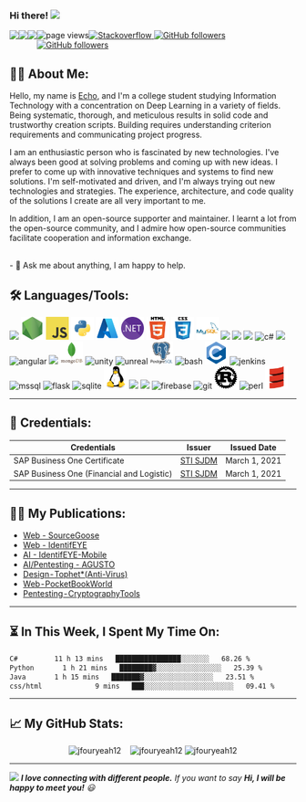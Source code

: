 ### Hi there! <img src="https://media.giphy.com/media/hvRJCLFzcasrR4ia7z/giphy.gif" height="25">

<a href="https://www.facebook.com/echo.estares/">
  <img align="left" src="https://img.shields.io/badge/Facebook-1877F2?style=for-the-badge&logo=facebook&logoColor=white" height=25>
<a href="https://stackoverflow.com/users/14049152/jericho?tab=profile">
  <img alt="Stackoverflow" src="https://img.shields.io/badge/-Stackoverflow-FE7A16?style=for-the-badge&logo=stack-overflow&logoColor=white" height=25>
<a href="https://twitter.com/jerichoybanez36">
  <img align="left" src="https://img.shields.io/badge/twitter-%231DA1F2.svg?&style=for-the-badge&logo=twitter&logoColor=white" height=25>
</a>
  
<a href="https://www.linkedin.com/in/jericho-estares-883837218/">
  <img align="left" src="https://img.shields.io/badge/linkedin-%230077B5.svg?&style=for-the-badge&logo=linkedin&logoColor=white" height=25>
</a> 

<a href="https://github.com/jfouryeah12?tab=followers">
  <img alt="GitHub followers" src="https://img.shields.io/github/followers/jfouryeah12?color=green&logo=github">
</a>
<a href="https://github.com/jfouryeah12?tab=repositories">
  <img align="left" src="https://komarev.com/ghpvc/?username=jfouryeah12" alt="page views" />
</a>
<a href="https://github.com/jfouryeah12?tab=stars">
  <img alt="GitHub followers" src="https://img.shields.io/github/stars/jfouryeah12?color=yellow&logo=github">
</a>

<br />

## 👨‍💻 About Me:

Hello, my name is [Echo](https://github.com/jfouryeah12?tab=repositories), and I'm a college student studying Information Technology with a concentration on Deep Learning in a variety of fields. Being systematic, thorough, and meticulous results in solid code and trustworthy creation scripts. Building requires understanding criterion requirements and communicating project progress.

I am an enthusiastic person who is fascinated by new technologies. I've always been good at solving problems and coming up with new ideas. I prefer to come up with innovative techniques and systems to find new solutions. I'm self-motivated and driven, and I'm always trying out new technologies and strategies. The experience, architecture, and code quality of the solutions I create are all very important to me.

In addition, I am an open-source supporter and maintainer. I learnt a lot from the open-source community, and I admire how open-source communities facilitate cooperation and information exchange.

  
  <!--<img align="right" alt="GIF" src="https://github.com/jfouryeah12/jfouryeah12/blob/main/computerEcho.gif" width="500" height="320" />-->
  <br>
- 💬 Ask me about anything, I am happy to help.
<br />

## 🛠️ Languages/Tools:

<p>
<img height="40" src="https://user-images.githubusercontent.com/9147189/132085524-15175cb6-82a2-4337-a524-1e191200fb54.png"> <!--Java-->
<img height="40" src="https://raw.githubusercontent.com/github/explore/80688e429a7d4ef2fca1e82350fe8e3517d3494d/topics/nodejs/nodejs.png"> <!--Node JS-->
<img height="40" src="https://raw.githubusercontent.com/github/explore/80688e429a7d4ef2fca1e82350fe8e3517d3494d/topics/javascript/javascript.png"> <!--Java Script-->
<img height="40"  src="https://raw.githubusercontent.com/github/explore/80688e429a7d4ef2fca1e82350fe8e3517d3494d/topics/python/python.png"> <!--Python-->
<img height="40" src="https://raw.githubusercontent.com/github/explore/eaef8552d8b082ffafe2bfc8a5023d47da904aac/topics/azure/azure.png"> <!--Azure-->
<img height="40" src="https://raw.githubusercontent.com/github/explore/93d8a67084f94b2a444e510199a6e7622e5b09a3/topics/dotnet/dotnet.png"> <!--dotnet-->
<img height="40" src="https://raw.githubusercontent.com/github/explore/80688e429a7d4ef2fca1e82350fe8e3517d3494d/topics/html/html.png"> <!--html-->
<img height="40" src="https://raw.githubusercontent.com/github/explore/80688e429a7d4ef2fca1e82350fe8e3517d3494d/topics/css/css.png"> <!--css-->
<img src="https://raw.githubusercontent.com/devicons/devicon/master/icons/mysql/mysql-original-wordmark.svg" alt="mysql" width="40" height="40"/> <!--mysql-->
<img height="40" src="https://repository-images.githubusercontent.com/154894138/2baa3800-6439-11e9-8087-ed48821d8e04"><!--Cobol-->
<img height="40" src="https://upload.wikimedia.org/wikipedia/commons/thumb/1/18/ISO_C%2B%2B_Logo.svg/1200px-ISO_C%2B%2B_Logo.svg.png"> <!--C++-->
<img height="40" src="https://www.easyredmine.com/ER/media/images/articles/p14/f2596/logo.png"> <!--Ruby-->
<img height="40" src="https://upload.wikimedia.org/wikipedia/commons/4/4f/Csharp_Logo.png" alt="c#" width="40" height="40"> <!--C#-->
<img height="40" src="https://upload.wikimedia.org/wikipedia/commons/thumb/9/9a/Visual_Studio_Code_1.35_icon.svg/2048px-Visual_Studio_Code_1.35_icon.svg.png"> <!--VSC-->
<img src="https://angular.io/assets/images/logos/angular/angular.svg" alt="angular" width="40" height="40"/> <!--angular-->
<img height="40" src="https://1000logos.net/wp-content/uploads/2020/08/Visual-Studio-Logo.png"> <!--VS-->
<img src="https://raw.githubusercontent.com/devicons/devicon/master/icons/mongodb/mongodb-original-wordmark.svg" alt="mongodb" width="40" height="40"/> <!--MDB-->
<img src="https://www.vectorlogo.zone/logos/unity3d/unity3d-icon.svg" alt="unity" width="40" height="40"/>  <!--unity-->
<img src="https://raw.githubusercontent.com/kenangundogan/fontisto/036b7eca71aab1bef8e6a0518f7329f13ed62f6b/icons/svg/brand/unreal-engine.svg" alt="unreal" width="40" height="40">  <!--UE-->
<!--<img src="https://www.vectorlogo.zone/logos/opencv/opencv-icon.svg" alt="opencv" width="40" height="40"> <!--OpenCV-->
<!--<img src="https://www.vectorlogo.zone/logos/tensorflow/tensorflow-icon.svg" alt="tensorflow" width="40" height="40"> -->
<img src="https://raw.githubusercontent.com/devicons/devicon/master/icons/postgresql/postgresql-original-wordmark.svg" alt="postgresql" width="40" height="40"/> <!--Postgresql--> 
<img src="https://www.vectorlogo.zone/logos/gnu_bash/gnu_bash-icon.svg" alt="bash" width="40" height="40"/> <!--gnubash-->
<img src="https://raw.githubusercontent.com/devicons/devicon/master/icons/c/c-original.svg" alt="c" width="40" height="40"/><!--C-->
<img src="https://www.vectorlogo.zone/logos/jenkins/jenkins-icon.svg" alt="jenkins" width="40" height="40"/> <!--jenkins-->
<img src="https://www.svgrepo.com/show/303229/microsoft-sql-server-logo.svg" alt="mssql" width="40" height="40"/> <!--sqlServer-->
<img src="https://www.vectorlogo.zone/logos/pocoo_flask/pocoo_flask-icon.svg" alt="flask" width="40" height="40"/> <!--flask-->
<img src="https://www.vectorlogo.zone/logos/sqlite/sqlite-icon.svg" alt="sqlite" width="40" height="40"/> <!--sqllite-->
<img src="https://raw.githubusercontent.com/devicons/devicon/master/icons/linux/linux-original.svg" alt="linux" width="40" height="40"/> <!--Linux--> 
<img height="40" src="https://mir-s3-cdn-cf.behance.net/project_modules/disp/a9326d72465217.5be8ae1c0a8a7.png"> <!--AS-->
<img height="40" src="https://upload.wikimedia.org/wikipedia/commons/thumb/a/ae/Github-desktop-logo-symbol.svg/2048px-Github-desktop-logo-symbol.svg.png"> <!--Git Desktop-->
<img src="https://www.vectorlogo.zone/logos/firebase/firebase-icon.svg" alt="firebase" width="40" height="40"/> <!--Firebase-->
<img src="https://www.vectorlogo.zone/logos/git-scm/git-scm-icon.svg" alt="git" width="40" height="40"/> <!--Git Bash-->
<img src="https://raw.githubusercontent.com/devicons/devicon/master/icons/rust/rust-plain.svg" alt="rust" width="40" height="40"/> <!--Rust-->
<img src="https://api.iconify.design/logos-perl.svg" alt="perl" width="40" height="40"/> <!--Perl-->
<img src="https://raw.githubusercontent.com/devicons/devicon/master/icons/scala/scala-original.svg" alt="scala" width="40" height="40"/> <!--Scala-->
</p>
<hr>


## 🥇 Credentials:
| Credentials | Issuer | Issued Date |
| ------------ | ------------ | ------------ |
| SAP Business One Certificate | [STI SJDM](https://www.facebook.com/sjdelmonte.sti.edu) | March 1, 2021 |
| SAP Business One (Financial and Logistic) | [STI SJDM](https://www.facebook.com/sjdelmonte.sti.edu) | March 1, 2021 |
<hr>

<!--## 🏆 Honors and Awards:

| Honor/Award | Issuer | Link | Date |
| ------------ | ------------ | ------------ | ------------ |
| ?? | [??]("???") | [???]("???") | ??? |
<hr>-->

## ✍🏻 My Publications:

<!-- BLOG-POST-LIST:START -->

- [Web - SourceGoose](https://source-goose-official.vercel.app/)
- [Web - IdentifEYE](https://identifeyeph.web.app/)
- [AI - IdentifEYE-Mobile](https://identifeyeph.web.app/dl-page/download.html)
- [AI/Pentesting - AGUSTO](https://github.com/jfouryeah12/AGUSTO)
- [Design - Tophet*(Anti-Virus)](https://github.com/jfouryeah12/Tophet)
- [Web - PocketBookWorld](http://pocketbookworld.rf.gd/?i=1)
- [Pentesting - CryptographyTools](https://github.com/jfouryeah12/Cryptography-Tools)

<!-- BLOG-POST-LIST:END -->
<hr>

## ⏳ In This Week, I Spent My Time On:

<!--START_SECTION:waka-->

```text
C#         11 h 13 mins   ████████████████░░░░░░░   68.26 %
Python       1 h 21 mins   ████████▓░░░░░░░░░░░░░░░░   25.39 %
Java       1 h 15 mins   ███████▓░░░░░░░░░░░░░░░░░   23.51 %
css/html             9 mins   ███░░░░░░░░░░░░░░░░░░░░░░   09.41 %
```

<!--END_SECTION:waka-->
<hr>

## 📈 My GitHub Stats:

<p  align="center"> 
  <img src="https://github-readme-stats.vercel.app/api?username=jfouryeah12&show_icons=true&theme=gotham" alt="jfouryeah12" />
  &nbsp;&nbsp;
  <img src="https://github-readme-stats.vercel.app/api/top-langs/?username=jfouryeah12&layout=compact&theme=gotham" alt="jfouryeah12" />
  <img src="https://github-profile-trophy.vercel.app/?username=jfouryeah12" alt="jfouryeah12" />
<p>
<hr>

<img src="https://c.tenor.com/zCEj81VKngEAAAAi/potato.gif" width="60"> <em><b>I love connecting with different people.</b> If you want to say <b>Hi, I will be happy to meet you!</b> 😃

